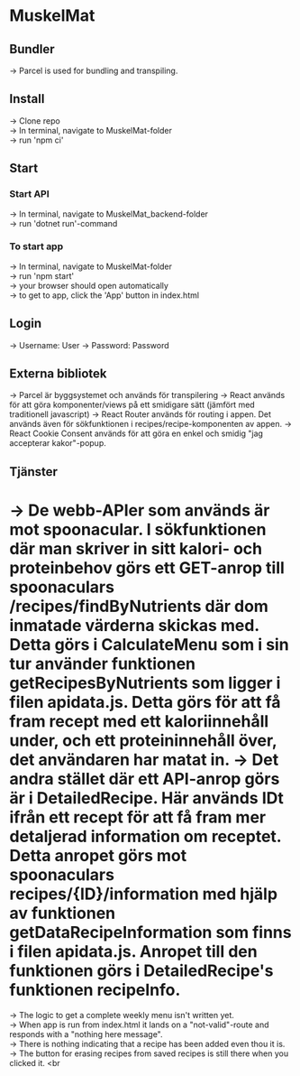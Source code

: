 # MuskelMat

## Bundler

-> Parcel is used for bundling and transpiling.

## Install

-> Clone repo <br>
-> In terminal, navigate to MuskelMat-folder <br>
-> run 'npm ci' 

## Start
### Start API
-> In terminal, navigate to MuskelMat_backend-folder <br>
-> run 'dotnet run'-command


### To start app
-> In terminal, navigate to MuskelMat-folder <br>
-> run 'npm start' <br>
-> your browser should open automatically <br>
-> to get to app, click the 'App' button in index.html <br>

## Login

-> Username: User
-> Password: Password



## Externa bibliotek

-> Parcel är byggsystemet och används för transpilering
-> React används för att göra komponenter/views på ett smidigare sätt (jämfört med traditionell javascript)
-> React Router används för routing i appen. Det används även för sökfunktionen i recipes/recipe-komponenten av appen.
-> React Cookie Consent används för att göra en enkel och smidig "jag accepterar kakor"-popup.

## Tjänster

-> De webb-APIer som används är mot spoonacular. I sökfunktionen där man skriver in sitt kalori- och proteinbehov görs ett GET-anrop till spoonaculars /recipes/findByNutrients där dom inmatade värderna skickas med. Detta görs i CalculateMenu som i sin tur använder funktionen getRecipesByNutrients som ligger i filen apidata.js. Detta görs för att få fram recept med ett kaloriinnehåll under, och ett proteininnehåll över, det användaren har matat in. 
-> Det andra stället där ett API-anrop görs är i DetailedRecipe. Här används IDt ifrån ett recept för att få fram mer detaljerad information om receptet. Detta anropet görs mot spoonaculars recipes/{ID}/information med hjälp av funktionen getDataRecipeInformation som finns i filen apidata.js. Anropet till den funktionen görs i DetailedRecipe's funktionen recipeInfo.
=======
-> The logic to get a complete weekly menu isn't written yet. <br>
-> When app is run from index.html it lands on a "not-valid"-route and responds with a "nothing here message". <br>
-> There is nothing indicating that a recipe has been added even thou it is. <br>
-> The button for erasing recipes from saved recipes is still there when you clicked it. <br
